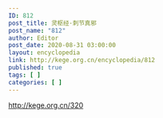 ```yaml
---
ID: 812
post_title: 灵枢经·刺节真邪
post_name: "812"
author: Editor
post_date: 2020-08-31 03:00:00
layout: encyclopedia
link: http://kege.org.cn/encyclopedia/812
published: true
tags: [ ]
categories: [ ]
---
```

http://kege.org.cn/320
